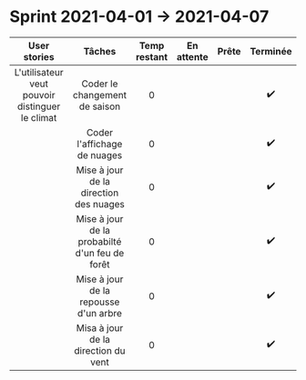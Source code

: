 # Sprint 2021-04-01 -> 2021-04-07

|                User stories                |                       Tâches                       | Temp restant |     En attente     |       Prête        | Terminée |
| :----------------------------------------: | :------------------------------------------------: | :----------: | :----------------: | :----------------: | :------: |
| L'utilisateur veut pouvoir distinguer le climat  |            Coder le changement de saison             |      0       |  |          |   :heavy_check_mark:           |
|                                            |         Coder l'affichage de nuages        |      0       |                    |  |   :heavy_check_mark:       |
|                                            |         Mise à jour de la direction des nuages        |      0       |                    |  |  :heavy_check_mark:        |
|                                            |         Mise à jour de la probabilté d'un feu de forêt         |      0       |                    |  |  :heavy_check_mark:        |
|                                            |         Mise à jour de la repousse d'un arbre         |      0       |                    |  |  :heavy_check_mark:        |
|                                            |         Misa à jour de la direction du vent         |      0       |                    |  |  :heavy_check_mark:        |

